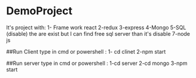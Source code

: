 # DemoProject
It's project with:
1- Frame work react
2-redux 
3-express 
4-Mongo 
5-SQL (disable)  the are exist but I can find free sql server than it's disable
7-node js

##Run Client
type in cmd or powershell :
1- cd clinet
2-npm start


##Run server 
type in cmd or powershell :
1-cd server
2-cd mongo
3-npm start
